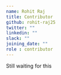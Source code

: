 ```yaml
---
name: Rohit Raj
title: Contributor
github: rohit-raj25
twitter: ""
linkedin: ""
slack: ""
joining_date: ""
role : contributor
---
```


Still waiting for this
